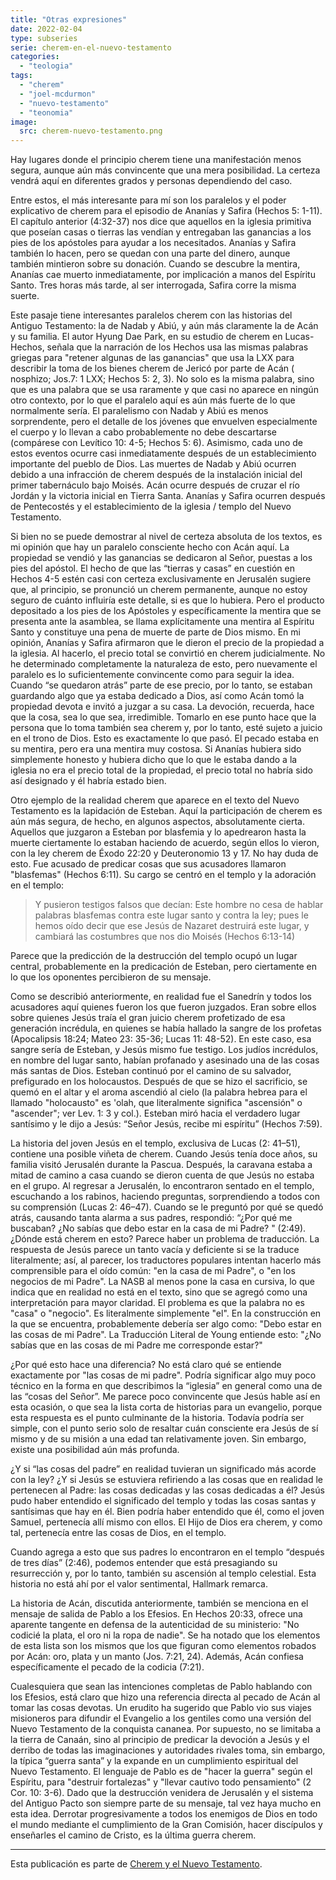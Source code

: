 ```yaml
---
title: "Otras expresiones"
date: 2022-02-04
type: subseries
serie: cherem-en-el-nuevo-testamento
categories:
  - "teologia"
tags:
  - "cherem"
  - "joel-mcdurmon"
  - "nuevo-testamento"
  - "teonomia"
image:
  src: cherem-nuevo-testamento.png
---
```


Hay lugares donde el principio cherem tiene una manifestación menos segura, aunque aún más convincente que una mera posibilidad. La certeza vendrá aquí en diferentes grados y personas dependiendo del caso.

Entre estos, el más interesante para mí son los paralelos y el poder explicativo de cherem para el episodio de Ananías y Safira (Hechos 5: 1-11). El capítulo anterior (4:32-37) nos dice que aquellos en la iglesia primitiva que poseían casas o tierras las vendían y entregaban las ganancias a los pies de los apóstoles para ayudar a los necesitados. Ananías y Safira también lo hacen, pero se quedan con una parte del dinero, aunque también mintieron sobre su donación. Cuando se descubre la mentira, Ananías cae muerto inmediatamente, por implicación a manos del Espíritu Santo. Tres horas más tarde, al ser interrogada, Safira corre la misma suerte.

Este pasaje tiene interesantes paralelos cherem con las historias del Antiguo Testamento: la de Nadab y Abiú, y aún más claramente la de Acán y su familia. El autor Hyung Dae Park, en su estudio de cherem en Lucas-Hechos, señala que la narración de los Hechos usa las mismas palabras griegas para "retener algunas de las ganancias" que usa la LXX para describir la toma de los bienes cherem de Jericó por parte de Acán ( nosphizo; Jos.7: 1 LXX; Hechos 5: 2, 3). No solo es la misma palabra, sino que es una palabra que se usa raramente y que casi no aparece en ningún otro contexto, por lo que el paralelo aquí es aún más fuerte de lo que normalmente sería. El paralelismo con Nadab y Abiú es menos sorprendente, pero el detalle de los jóvenes que envuelven especialmente el cuerpo y lo llevan a cabo probablemente no debe descartarse (compárese con Levítico 10: 4-5; Hechos 5: 6). Asimismo, cada uno de estos eventos ocurre casi inmediatamente después de un establecimiento importante del pueblo de Dios. Las muertes de Nadab y Abiú ocurren debido a una infracción de cherem después de la instalación inicial del primer tabernáculo bajo Moisés. Acán ocurre después de cruzar el río Jordán y la victoria inicial en Tierra Santa. Ananías y Safira ocurren después de Pentecostés y el establecimiento de la iglesia / templo del Nuevo Testamento.

Si bien no se puede demostrar al nivel de certeza absoluta de los textos, es mi opinión que hay un paralelo consciente hecho con Acán aquí. La propiedad se vendió y las ganancias se dedicaron al Señor, puestas a los pies del apóstol. El hecho de que las “tierras y casas” en cuestión en Hechos 4-5 estén casi con certeza exclusivamente en Jerusalén sugiere que, al principio, se pronunció un cherem permanente, aunque no estoy seguro de cuánto influiría este detalle, si es que lo hubiera. Pero el producto depositado a los pies de los Apóstoles y específicamente la mentira que se presenta ante la asamblea, se llama explícitamente una mentira al Espíritu Santo y constituye una pena de muerte de parte de Dios mismo. En mi opinión, Ananías y Safira afirmaron que le dieron el precio de la propiedad a la iglesia. Al hacerlo, el precio total se convirtió en cherem judicialmente. No he determinado completamente la naturaleza de esto, pero nuevamente el paralelo es lo suficientemente convincente como para seguir la idea. Cuando “se quedaron atrás” parte de ese precio, por lo tanto, se estaban guardando algo que ya estaba dedicado a Dios, así como Acán tomó la propiedad devota e invitó a juzgar a su casa. La devoción, recuerda, hace que la cosa, sea lo que sea, irredimible. Tomarlo en ese punto hace que la persona que lo toma también sea cherem y, por lo tanto, esté sujeto a juicio en el trono de Dios. Esto es exactamente lo que pasó. El pecado estaba en su mentira, pero era una mentira muy costosa. Si Ananías hubiera sido simplemente honesto y hubiera dicho que lo que le estaba dando a la iglesia no era el precio total de la propiedad, el precio total no habría sido así designado y él habría estado bien.

Otro ejemplo de la realidad cherem que aparece en el texto del Nuevo Testamento es la lapidación de Esteban. Aquí la participación de cherem es aún más segura, de hecho, en algunos aspectos, absolutamente cierta. Aquellos que juzgaron a Esteban por blasfemia y lo apedrearon hasta la muerte ciertamente lo estaban haciendo de acuerdo, según ellos lo vieron, con la ley cherem de Éxodo 22:20 y Deuteronomio 13 y 17. No hay duda de esto. Fue acusado de predicar cosas que sus acusadores llamaron "blasfemas" (Hechos 6:11). Su cargo se centró en el templo y la adoración en el templo:

> Y pusieron testigos falsos que decían: Este hombre no cesa de hablar palabras blasfemas contra este lugar santo y contra la ley; pues le hemos oído decir que ese Jesús de Nazaret destruirá este lugar, y cambiará las costumbres que nos dio Moisés (Hechos 6:13-14)

Parece que la predicción de la destrucción del templo ocupó un lugar central, probablemente en la predicación de Esteban, pero ciertamente en lo que los oponentes percibieron de su mensaje.

Como se describió anteriormente, en realidad fue el Sanedrín y todos los acusadores aquí quienes fueron los que fueron juzgados. Eran sobre ellos sobre quienes Jesús traía el gran juicio cherem profetizado de esa generación incrédula, en quienes se había hallado la sangre de los profetas (Apocalipsis 18:24; Mateo 23: 35-36; Lucas 11: 48-52). En este caso, esa sangre sería de Esteban, y Jesús mismo fue testigo. Los judíos incrédulos, en nombre del lugar santo, habían profanado y asesinado una de las cosas más santas de Dios. Esteban continuó por el camino de su salvador, prefigurado en los holocaustos. Después de que se hizo el sacrificio, se quemó en el altar y el aroma ascendió al cielo (la palabra hebrea para el llamado "holocausto" es 'olah, que literalmente significa "ascensión" o "ascender"; ver Lev. 1: 3 y col.). Esteban miró hacia el verdadero lugar santísimo y le dijo a Jesús: “Señor Jesús, recibe mi espíritu” (Hechos 7:59).

La historia del joven Jesús en el templo, exclusiva de Lucas (2: 41–51), contiene una posible viñeta de cherem. Cuando Jesús tenía doce años, su familia visitó Jerusalén durante la Pascua. Después, la caravana estaba a mitad de camino a casa cuando se dieron cuenta de que Jesús no estaba en el grupo. Al regresar a Jerusalén, lo encontraron sentado en el templo, escuchando a los rabinos, haciendo preguntas, sorprendiendo a todos con su comprensión (Lucas 2: 46–47). Cuando se le preguntó por qué se quedó atrás, causando tanta alarma a sus padres, respondió: “¿Por qué me buscaban? ¿No sabías que debo estar en la casa de mi Padre? " (2:49). ¿Dónde está cherem en esto? Parece haber un problema de traducción. La respuesta de Jesús parece un tanto vacía y deficiente si se la traduce literalmente; así, al parecer, los traductores populares intentan hacerlo más comprensible para el oído común: "en la casa de mi Padre", o "en los negocios de mi Padre". La NASB al menos pone la casa en cursiva, lo que indica que en realidad no está en el texto, sino que se agregó como una interpretación para mayor claridad. El problema es que la palabra no es "casa" o "negocio". Es literalmente simplemente "el". En la construcción en la que se encuentra, probablemente debería ser algo como: "Debo estar en las cosas de mi Padre". La Traducción Literal de Young entiende esto: "¿No sabías que en las cosas de mi Padre me corresponde estar?"

¿Por qué esto hace una diferencia? No está claro qué se entiende exactamente por "las cosas de mi padre". Podría significar algo muy poco técnico en la forma en que describimos la “iglesia” en general como una de las “cosas del Señor”. Me parece poco convincente que Jesús hable así en esta ocasión, o que sea la lista corta de historias para un evangelio, porque esta respuesta es el punto culminante de la historia. Todavía podría ser simple, con el punto serio solo de resaltar cuán consciente era Jesús de sí mismo y de su misión a una edad tan relativamente joven. Sin embargo, existe una posibilidad aún más profunda.

¿Y si “las cosas del padre” en realidad tuvieran un significado más acorde con la ley? ¿Y si Jesús se estuviera refiriendo a las cosas que en realidad le pertenecen al Padre: las cosas dedicadas y las cosas dedicadas a él? Jesús pudo haber entendido el significado del templo y todas las cosas santas y santísimas que hay en él. Bien podría haber entendido que él, como el joven Samuel, pertenecía allí mismo con ellos. El Hijo de Dios era cherem, y como tal, pertenecía entre las cosas de Dios, en el templo.

Cuando agrega a esto que sus padres lo encontraron en el templo “después de tres días” (2:46), podemos entender que está presagiando su resurrección y, por lo tanto, también su ascensión al templo celestial. Esta historia no está ahí por el valor sentimental, Hallmark remarca.

La historia de Acán, discutida anteriormente, también se menciona en el mensaje de salida de Pablo a los Efesios. En Hechos 20:33, ofrece una aparente tangente en defensa de la autenticidad de su ministerio: "No codicié la plata, el oro ni la ropa de nadie". Se ha notado que los elementos de esta lista son los mismos que los que figuran como elementos robados por Acán: oro, plata y un manto (Jos. 7:21, 24). Además, Acán confiesa específicamente el pecado de la codicia (7:21).

Cualesquiera que sean las intenciones completas de Pablo hablando con los Efesios, está claro que hizo una referencia directa al pecado de Acán al tomar las cosas devotas. Un erudito ha sugerido que Pablo vio sus viajes misioneros para difundir el Evangelio a los gentiles como una versión del Nuevo Testamento de la conquista cananea. Por supuesto, no se limitaba a la tierra de Canaán, sino al principio de predicar la devoción a Jesús y el derribo de todas las imaginaciones y autoridades rivales toma, sin embargo, la típica “guerra santa” y la expande en un cumplimiento espiritual del Nuevo Testamento. El lenguaje de Pablo es de "hacer la guerra" según el Espíritu, para "destruir fortalezas" y "llevar cautivo todo pensamiento" (2 Cor. 10: 3-6). Dado que la destrucción venidera de Jerusalén y el sistema del Antiguo Pacto son siempre parte de su mensaje, tal vez haya mucho en esta idea. Derrotar progresivamente a todos los enemigos de Dios en todo el mundo mediante el cumplimiento de la Gran Comisión, hacer discípulos y enseñarles el camino de Cristo, es la última guerra cherem.

* * *

Esta publicación es parte de [Cherem y el Nuevo Testamento](/articulos/cherem-en-el-nuevo-testamento).
